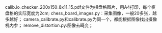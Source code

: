calib.io_checker_200x150_8x11_15.pdf文件为棋盘格图片，用A4打印，每个棋盘格的实际宽度为2cm;
chess_board_images.py：采集图像，一般20多张，越多越好；
camera_calibrate.py和calibrate.py为同一个，都能根据图像找出摄像机内参；
remove_distortion.py:图像去畸变；
